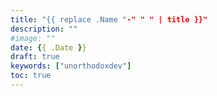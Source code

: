 ```yaml
---
title: "{{ replace .Name "-" " " | title }}"
description: ""
#image: ""
date: {{ .Date }}
draft: true
keywords: ["unorthodoxdev"]
toc: true
---
```


